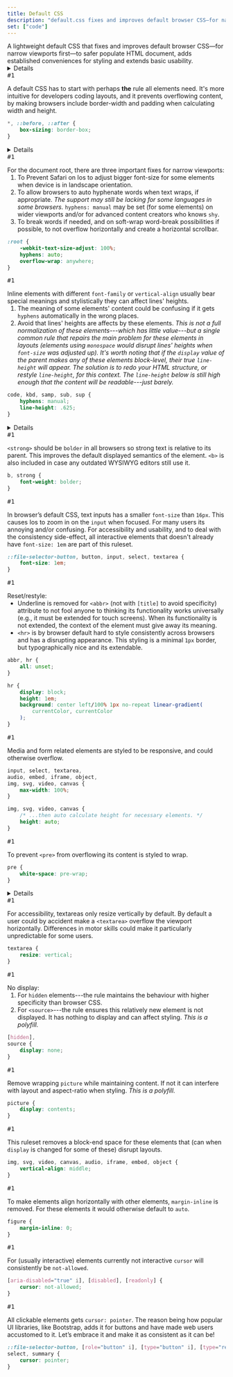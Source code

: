 ```yaml
---
title: Default CSS
description: "default.css fixes and improves default browser CSS—for narrow viewports first—to safer populate HTML document and for modern conveniences for styling."
set: ["code"]
---
```


A lightweight default CSS that fixes and improves default browser CSS—for narrow viewports first—to safer populate HTML document, adds established conveniences for styling and extends basic usability.

<Details>

<em slot="summary">Comparisons</em>

- CSS Remedy also adds `line-sizing: normal` to the root element based on a CSS draft, but that draft has later been changed. The styling presented here repairs it with a single `line-height` rule for the inline elements in question.
- Margins or sizes for headings are not included. Headings are styled when default browser style is not sufficient, and default browser style for headings is actually descent.
- `hr` is not fully normalized. By default browsers styles it decently and semantically. If it's part of a theme, it's usually fully styled anyway.
- Margins for nested lists are not removed, as sanitize.css does. Sometimes someone wants to style lists in a totally different way, and have margins on nested lists. It’s more flexible to remove them when needed.
- `font-size: 1em` is not set for elements using monospace font, as many libraries does. Ironically themes specifically styling them adjust that font-size down, as browsers already does by default. This browser default font-size is not a problem (anymore?).
- `font-size` for `<small>` is not normalized as it’s already smaller in all browsers. If using a specific size is important for a theme, then the theme should set it consistently  between elements.
- Polyfills: CSS Remedy (and of course normalize.css) contains some polyfills for elements browsers haven't/hadn't added (correct) styles for. Like: `audio:not([controls]) { display:none; }`.
- Using `:where()` or `@layer` could be of future improvements when more users updates their browsers (for `:where()`, files "where-default.css" and "where-develop.css" are in package, but experimental).

</Details>

---

A default CSS has to start with perhaps **the** rule all elements need. It's more intuitive for developers coding layouts, and it prevents overflowing content, by making browsers include border-width and padding when calculating width and height.

```css
*, ::before, ::after {
	box-sizing: border-box;
}
```

<Details>

<em slot="summary">Alternatives</em>

```css
*, ::before, ::after {
	box-sizing: inherit;
}

:root {
	box-sizing: border-box;
}
```

The problem with this approach is how the inheritance of `box-sizing` by default is just less safe for layouts, and it can be considered less intuitive as `border-box` has become the norm. *This is [also discussed here in regards to CSS Remedy](https://github.com/jensimmons/cssremedy/issues/4#issuecomment-1146659677).*

</Details>

---

For the document root, there are three important fixes for narrow viewports:

1. To Prevent Safari on Ios to adjust bigger font-size for some elements when device is in landscape orientation.
2. To allow browsers to auto hyphenate words when text wraps, if appropriate. *The support may still be lacking for some languages in some browsers.* `hyphens: manual` may be set (for some elements) on wider viewports and/or for advanced content creators who knows `shy`.
3. To break words if needed, and on soft-wrap word-break possibilities if possible, to not overflow horizontally and create a horizontal scrollbar.

```css
:root {
	-webkit-text-size-adjust: 100%;
	hyphens: auto;
	overflow-wrap: anywhere;
}
```

---

Inline elements with different `font-family` or `vertical-align` usually bear special meanings and stylistically they can affect lines' heights.

1. The meaning of some elements' content could be confusing if it gets `hyphens` automatically in the wrong places.
2. Avoid that lines' heights are affects by these elements. *This is not a full normalization of these elements---which has little value---but a single common rule that repairs the main problem for these elements in layouts (elements using `monospace` would disrupt lines' heights when `font-size` was adjusted up). It's worth noting that if the `display` value of the parent makes any of these elements block-level, their true `line-height` will appear. The solution is to redo your HTML structure, or restyle `line-height`, for this context. The `line-height` below is still high enough that the content will be readable---just barely.*

```css
code, kbd, samp, sub, sup {
	hyphens: manual;
	line-height: .625;
}
```

<Details>
<em slot="summary">Alternatives</em>

*Code for `sub, sup` used in normalize.css and modern-normalize.*
But these elements very rarely needs a normalization and they are already styled semantically, they just need to not adjust lines' heights.

```css
sub,
sup {
	font-size: 75%;
	line-height: 0;
	position: relative;
	vertical-align: baseline;
}

sub {
	bottom: -0.25em;
}

sup {
	top: -0.5em;
}
```

*Code for `code, kbd, samp` used in normalize.css (and about the same in [modern-normalize#L97-109](https://github.com/sindresorhus/modern-normalize/blob/b59ec0d3d8654cbb6843bc9ea45aef5f1d680108/modern-normalize.css#L97-L109) and [sanitize.css#L144-147](https://github.com/csstools/sanitize.css/blob/092d0d85922bfa72d28e9e8d25d80a5437c8df44/sanitize.css#L144-L147)).* Two rules that either does nothing or cause problems! The first rule does nothing in modern browsers. The second rule normalizes the `font-size` to `1em` easily causing higher lines where these elements are present.

```css
code, kbd, samp {
	font-family: monospace, monospace;
	font-size: 1em;
}
```
</Details>

---

`<strong>` should be `bolder` in all browsers so strong text is relative to its parent. This improves the default displayed semantics of the element. `<b>` is also included in case any outdated WYSIWYG editors still use it.

```css
b, strong {
	font-weight: bolder;
}
```

---

In browser’s default CSS, text inputs has a smaller `font-size` than `16px`. This causes Ios to zoom in on the `input` when focused. For many users its annoying and/or confusing. For accessibility and usability, and to deal with the consistency side-effect, all interactive elements that doesn't already have `font-size: 1em` are part of this ruleset.

```css
::file-selector-button, button, input, select, textarea {
	font-size: 1em;
}
```

---

Reset/restyle:

- Underline is removed for `<abbr>` (not with `[title]` to avoid specificity) attribute to not fool anyone to thinking its functionality works universally (e.g., it must be extended for touch screens). When its functionality is not extended, the context of the element must give away its meaning.
- `<hr>` is by browser default hard to style consistently across browsers and has a disrupting appearance. This styling is a minimal `1px` border, but typographically nice and its extendable.

```css
abbr, hr {
	all: unset;
}

hr {
	display: block;
	height: 1em;
	background: center left/100% 1px no-repeat linear-gradient(
		currentColor, currentColor
	);
}
```

---

Media and form related elements are styled to be responsive, and could otherwise overflow.

```css
input, select, textarea,
audio, embed, iframe, object,
img, svg, video, canvas {
	max-width: 100%;
}

img, svg, video, canvas {
	/* ...then auto calculate height for necessary elements. */
	height: auto;
}
```

---

To prevent `<pre>` from overflowing its content is styled to wrap.

```css
pre {
	white-space: pre-wrap;
}
```

<Details>
<em slot="summary">Alternatives</em>

Another way to implement this would be to not wrap the content, but the CSS for not wrapping `pre` content must handle several exceptions and becomes a lot more verbose.

```css
pre {
	hyphens: none;
	overflow: auto;
	overflow-wrap: normal;
	tab-size: 2;
	white-space: pre;
	word-break: normal;
	word-spacing: normal;
	word-wrap: normal;
}
```

</Details>

---

For accessibility, textareas only resize vertically by default. By default a user could by accident make a `<textarea>` overflow the viewport horizontally. Differences in motor skills could make it particularly unpredictable for some users.

```css
textarea {
	resize: vertical;
}
```

---

No display:

1. For `hidden` elements---the rule maintains the behaviour with higher specificity than browser CSS.
2. For `<source>`---the rule ensures this relatively new element is not displayed. It has nothing to display and can affect styling. *This is a polyfill.*

```css
[hidden],
source {
	display: none;
}
```

---

Remove wrapping `picture` while maintaining content. If not it can interfere with layout and aspect-ratio when styling. *This is a polyfill.*

```css
picture {
	display: contents;
}
```

---

This ruleset removes a block-end space for these elements that (can when `display` is changed for some of these) disrupt layouts.

```css
img, svg, video, canvas, audio, iframe, embed, object {
	vertical-align: middle;
}
```

---

To make elements align horizontally with other elements, `margin-inline` is removed. For these elements it would otherwise default to `auto`.

```css
figure {
	margin-inline: 0;
}
```

---

For (usually interactive) elements currently not interactive `cursor` will consistently be `not-allowed`.

```css
[aria-disabled="true" i], [disabled], [readonly] {
	cursor: not-allowed;
}
```

---

All clickable elements gets `cursor: pointer`. The reason being how popular UI libraries, like Bootstrap, adds it for buttons and have made web users accustomed to it. Let’s embrace it and make it as consistent as it can be!

```css
::file-selector-button, [role="button" i], [type="button" i], [type="reset" i], [type="submit" i], button,
select, summary {
	cursor: pointer;
}
```

<!--
### Notes

- Think about what CSS is/can be used to, and in what order from basic to advanced sites/apps: typography, layouts, usability, accessibility, more typography and graphical design, animations, 3D rendering.

- If all needed elements where to be normalized across browsers, that would cause a lot of unused code for most apps and sites. Rather style those elements when they are used a lot. Perhaps it can be code-split. It obviously results in more focused and lean CSS when only what really needs correction is styled.
-->

[amcr]: https://piccalil.li/blog/a-modern-css-reset/
[cc]: https://cube.fyi/
[cr]: https://github.com/jensimmons/cssremedy
[mn]: https://github.com/sindresorhus/modern-normalize
[ms]: https://some.makeup/style
[nc]: https://github.com/necolas/normalize.css/
[op]: https://open-props.style/
[sc]: https://github.com/csstools/sanitize.css

<script>
	import Details from "$libs/Details.svelte"
</script>

<style>
	/* Book style stuff */

	p {
		margin-block-end: 0;
	}

	ol, ul,
	li > p,
	p + p {
		margin-block-start: 0;
	}

	p + p {
		text-indent: var(--space);
	}

	/* Hr as ol */

	:global(body) {
		counter-reset: ruleset;
	}

	hr {
		all: unset;
	}

	hr::before {
		counter-increment: ruleset;
		content: "#" counter(ruleset);
		font-family: var(--mono-font, monospace);
		transform: rotate(-45deg);
	}
</style>

